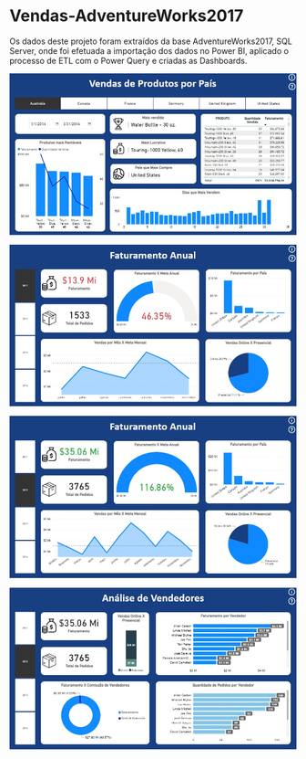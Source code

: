 # Vendas-AdventureWorks2017

Os dados deste projeto foram extraídos da base AdventureWorks2017, SQL Server, onde foi efetuada a importação dos dados no Power BI, aplicado o processo de ETL com o Power Query e criadas as Dashboards.

![texto](https://github.com/viniciusamirat/Vendas-AdventureWorks2017/blob/main/vendas-pais.jpeg)

![texto](https://github.com/viniciusamirat/Vendas-AdventureWorks2017/blob/main/venda-anual-1.jpeg)

![texto](https://github.com/viniciusamirat/Vendas-AdventureWorks2017/blob/main/venda-anual-2.jpeg)

![texto](https://github.com/viniciusamirat/Vendas-AdventureWorks2017/blob/main/vendedores.jpeg)

